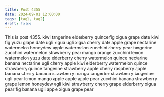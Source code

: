 ```yaml
---
title: Post 4355
date: 2024-09-01 12:00:00
tags: [tag1, tag2]
draft: false
---
```

This is post 4355.
kiwi
tangerine
elderberry
quince
fig
xigua
grape
date
kiwi
fig
yuzu
grape
date
ugli
xigua
ugli
xigua
cherry
date
apple
grape
nectarine
watermelon
honeydew
apple
watermelon
zucchini
cherry
pear
tangerine
zucchini
watermelon
strawberry
pear
mango
orange
zucchini
lemon
watermelon
yuzu
date
elderberry
cherry
watermelon
quince
nectarine
banana
nectarine
ugli
cherry
apple
kiwi
elderberry
watermelon
quince
strawberry
quince
tangerine
strawberry
apple
cherry
raspberry
apple
banana
cherry
banana
strawberry
mango
tangerine
strawberry
tangerine
ugli
pear
lemon
mango
apple
apple
apple
pear
zucchini
banana
strawberry
grape
lemon
honeydew
ugli
kiwi
strawberry
cherry
grape
elderberry
xigua
pear
fig
banana
ugli
apple
xigua
grape
pear
